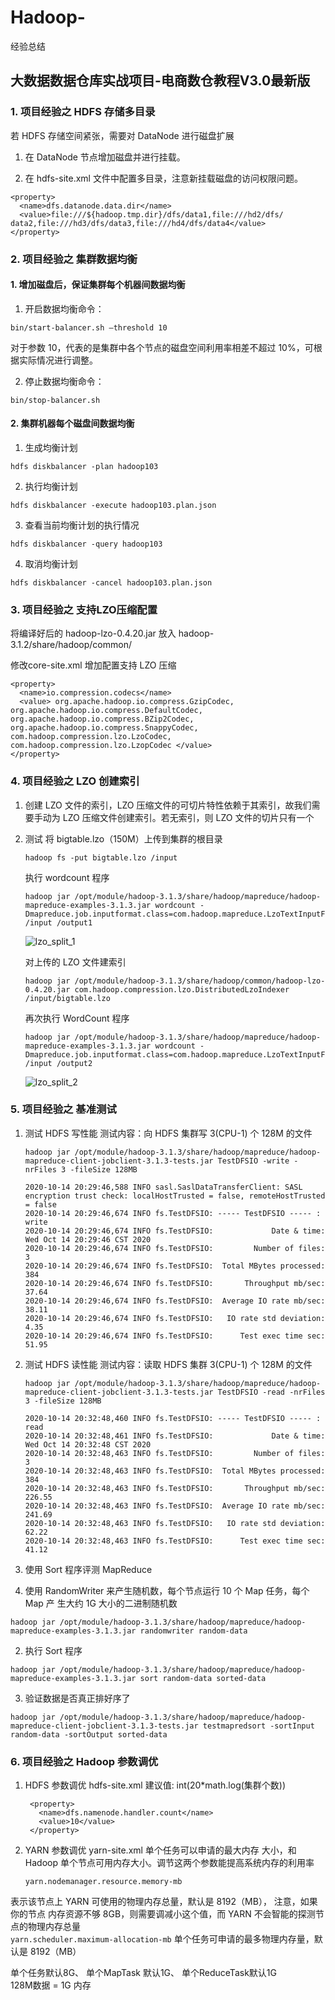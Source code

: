 # Hadoop-
经验总结

## 大数据数据仓库实战项目-电商数仓教程V3.0最新版

### 1. 项目经验之 HDFS 存储多目录
若 HDFS 存储空间紧张，需要对 DataNode 进行磁盘扩展
  1. 在 DataNode 节点增加磁盘并进行挂载。 

  2. 在 hdfs-site.xml 文件中配置多目录，注意新挂载磁盘的访问权限问题。 
  ```
  <property>
    <name>dfs.datanode.data.dir</name>
    <value>file:///${hadoop.tmp.dir}/dfs/data1,file:///hd2/dfs/ data2,file:///hd3/dfs/data3,file:///hd4/dfs/data4</value>
  </property>
  ```


### 2. 项目经验之 集群数据均衡
#### 1. 增加磁盘后，保证集群每个机器间数据均衡 
1. 开启数据均衡命令：
  ```
  bin/start-balancer.sh –threshold 10 
  ```
对于参数 10，代表的是集群中各个节点的磁盘空间利用率相差不超过 10%，可根据实际情况进行调整。 

2. 停止数据均衡命令：
  ```
  bin/stop-balancer.sh
  ```
 
#### 2. 集群机器每个磁盘间数据均衡
1. 生成均衡计划
  ```
  hdfs diskbalancer -plan hadoop103
  ````

2. 执行均衡计划
  ```
  hdfs diskbalancer -execute hadoop103.plan.json
  ```

3. 查看当前均衡计划的执行情况
  ```
  hdfs diskbalancer -query hadoop103
  ```

4. 取消均衡计划
  ```
  hdfs diskbalancer -cancel hadoop103.plan.json
  ```


### 3. 项目经验之 支持LZO压缩配置
将编译好后的 hadoop-lzo-0.4.20.jar 放入 hadoop-3.1.2/share/hadoop/common/

修改core-site.xml 增加配置支持 LZO 压缩
  ```
  <property>
    <name>io.compression.codecs</name>
    <value> org.apache.hadoop.io.compress.GzipCodec, org.apache.hadoop.io.compress.DefaultCodec, org.apache.hadoop.io.compress.BZip2Codec, org.apache.hadoop.io.compress.SnappyCodec, com.hadoop.compression.lzo.LzoCodec, com.hadoop.compression.lzo.LzopCodec </value>
  </property>
  ```


### 4. 项目经验之 LZO 创建索引
1. 创建 LZO 文件的索引，LZO 压缩文件的可切片特性依赖于其索引，故我们需要手动为 LZO 压缩文件创建索引。若无索引，则 LZO 文件的切片只有一个
2. 测试
   将 bigtable.lzo（150M）上传到集群的根目录  
    ```
    hadoop fs -put bigtable.lzo /input
    ```
   执行 wordcount 程序  
    ```
    hadoop jar /opt/module/hadoop-3.1.3/share/hadoop/mapreduce/hadoop-mapreduce-examples-3.1.3.jar wordcount -Dmapreduce.job.inputformat.class=com.hadoop.mapreduce.LzoTextInputFormat /input /output1
    ```
    ![lzo_split_1](https://github.com/caocong192/Hadoop-/blob/main/pics/lzo_split_1.jpg)  
    
   对上传的 LZO 文件建索引  
    ```
    hadoop jar /opt/module/hadoop-3.1.3/share/hadoop/common/hadoop-lzo-0.4.20.jar com.hadoop.compression.lzo.DistributedLzoIndexer /input/bigtable.lzo
    ```
   再次执行 WordCount 程序  
    ```
    hadoop jar /opt/module/hadoop-3.1.3/share/hadoop/mapreduce/hadoop-mapreduce-examples-3.1.3.jar wordcount -Dmapreduce.job.inputformat.class=com.hadoop.mapreduce.LzoTextInputFormat /input /output2
    ```
    ![lzo_split_2](https://github.com/caocong192/Hadoop-/blob/main/pics/lzo_split_2.jpg)  


### 5. 项目经验之 基准测试

1. 测试 HDFS 写性能
  测试内容：向 HDFS 集群写 3(CPU-1) 个 128M 的文件  
    ```
    hadoop jar /opt/module/hadoop-3.1.3/share/hadoop/mapreduce/hadoop-mapreduce-client-jobclient-3.1.3-tests.jar TestDFSIO -write -nrFiles 3 -fileSize 128MB
    ```
    ```
    2020-10-14 20:29:46,588 INFO sasl.SaslDataTransferClient: SASL encryption trust check: localHostTrusted = false, remoteHostTrusted = false
    2020-10-14 20:29:46,674 INFO fs.TestDFSIO: ----- TestDFSIO ----- : write
    2020-10-14 20:29:46,674 INFO fs.TestDFSIO:             Date & time: Wed Oct 14 20:29:46 CST 2020
    2020-10-14 20:29:46,674 INFO fs.TestDFSIO:         Number of files: 3
    2020-10-14 20:29:46,674 INFO fs.TestDFSIO:  Total MBytes processed: 384
    2020-10-14 20:29:46,674 INFO fs.TestDFSIO:       Throughput mb/sec: 37.64
    2020-10-14 20:29:46,674 INFO fs.TestDFSIO:  Average IO rate mb/sec: 38.11
    2020-10-14 20:29:46,674 INFO fs.TestDFSIO:   IO rate std deviation: 4.35
    2020-10-14 20:29:46,674 INFO fs.TestDFSIO:      Test exec time sec: 51.95
    ```
2. 测试 HDFS 读性能
  测试内容：读取 HDFS 集群 3(CPU-1) 个 128M 的文件  
    ```
    hadoop jar /opt/module/hadoop-3.1.3/share/hadoop/mapreduce/hadoop-mapreduce-client-jobclient-3.1.3-tests.jar TestDFSIO -read -nrFiles 3 -fileSize 128MB
    ```
    ```
    2020-10-14 20:32:48,460 INFO fs.TestDFSIO: ----- TestDFSIO ----- : read
    2020-10-14 20:32:48,461 INFO fs.TestDFSIO:             Date & time: Wed Oct 14 20:32:48 CST 2020
    2020-10-14 20:32:48,463 INFO fs.TestDFSIO:         Number of files: 3
    2020-10-14 20:32:48,463 INFO fs.TestDFSIO:  Total MBytes processed: 384
    2020-10-14 20:32:48,463 INFO fs.TestDFSIO:       Throughput mb/sec: 226.55
    2020-10-14 20:32:48,463 INFO fs.TestDFSIO:  Average IO rate mb/sec: 241.69
    2020-10-14 20:32:48,463 INFO fs.TestDFSIO:   IO rate std deviation: 62.22
    2020-10-14 20:32:48,463 INFO fs.TestDFSIO:      Test exec time sec: 41.12
    ```

3. 使用 Sort 程序评测 MapReduce
  1. 使用 RandomWriter 来产生随机数，每个节点运行 10 个 Map 任务，每个 Map 产 生大约 1G 大小的二进制随机数  
   ```
   hadoop jar /opt/module/hadoop-3.1.3/share/hadoop/mapreduce/hadoop-mapreduce-examples-3.1.3.jar randomwriter random-data
   ```

  2. 执行 Sort 程序  
   ```
   hadoop jar /opt/module/hadoop-3.1.3/share/hadoop/mapreduce/hadoop-mapreduce-examples-3.1.3.jar sort random-data sorted-data
   ```
  
  3. 验证数据是否真正排好序了  
   ```
   hadoop jar /opt/module/hadoop-3.1.3/share/hadoop/mapreduce/hadoop-mapreduce-client-jobclient-3.1.3-tests.jar testmapredsort -sortInput random-data -sortOutput sorted-data
   ```
    
    
### 6. 项目经验之 Hadoop 参数调优
1. HDFS 参数调优 hdfs-site.xml
建议值: int(20*math.log(集群个数))  
   ```
    <property>
      <name>dfs.namenode.handler.count</name>
      <value>10</value> 
    </property>
   ```

2. YARN 参数调优 yarn-site.xml
  单个任务可以申请的最大内存 大小，和 Hadoop 单个节点可用内存大小。调节这两个参数能提高系统内存的利用率  
     ```
     yarn.nodemanager.resource.memory-mb
     ```
  表示该节点上 YARN 可使用的物理内存总量，默认是 8192（MB）， 注意，如果你的节点 内存资源不够 8GB，则需要调减小这个值，而 YARN 不会智能的探测节点的物理内存总量  
     ```
     yarn.scheduler.maximum-allocation-mb
     ```
  单个任务可申请的最多物理内存量，默认是 8192（MB） 
  
  单个任务默认8G、 单个MapTask 默认1G、 单个ReduceTask默认1G  
  128M数据 = 1G 内存  
